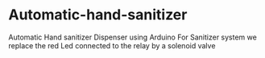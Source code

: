 # Automatic-hand-sanitizer
Automatic Hand sanitizer Dispenser using Arduino
For Sanitizer system we replace the red Led connected to the relay by a solenoid valve 

